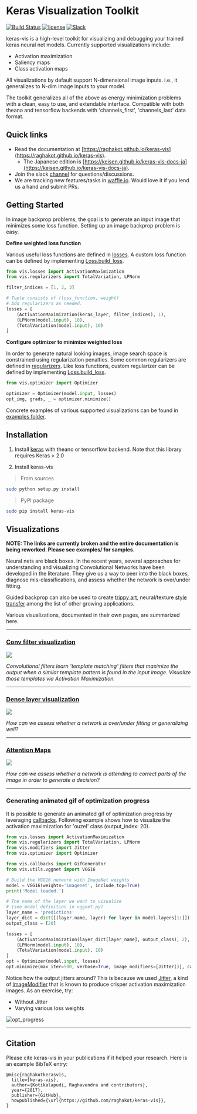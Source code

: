 # Keras Visualization Toolkit
[![Build Status](https://travis-ci.org/raghakot/keras-vis.svg?branch=master)](https://travis-ci.org/raghakot/keras-vis)
[![license](https://img.shields.io/github/license/mashape/apistatus.svg?maxAge=2592000)](https://github.com/raghakot/keras-vis/blob/master/LICENSE)
[![Slack](https://img.shields.io/badge/slack-discussion-E01563.svg)](https://keras-vis.herokuapp.com/)

keras-vis is a high-level toolkit for visualizing and debugging your trained keras neural net models. Currently
supported visualizations include:

- Activation maximization
- Saliency maps
- Class activation maps

All visualizations by default support N-dimensional image inputs. i.e., it generalizes to N-dim image inputs 
to your model.

The toolkit generalizes all of the above as energy minimization problems with a clean, easy to use, 
and extendable interface. Compatible with both theano and tensorflow backends with 'channels_first', 'channels_last' 
data format.

## Quick links
* Read the documentation at [https://raghakot.github.io/keras-vis](https://raghakot.github.io/keras-vis). 
   * The Japanese edition is [https://keisen.github.io/keras-vis-docs-ja](https://keisen.github.io/keras-vis-docs-ja).
* Join the slack [channel](https://keras-vis.herokuapp.com/) for questions/discussions.
* We are tracking new features/tasks in [waffle.io](https://waffle.io/raghakot/keras-vis). Would love it if you lend us 
a hand and submit PRs.

## Getting Started
In image backprop problems, the goal is to generate an input image that minimizes some loss function.
Setting up an image backprop problem is easy.

**Define weighted loss function**

Various useful loss functions are defined in [losses](https://raghakot.github.io/keras-vis/vis.losses).
A custom loss function can be defined by implementing [Loss.build_loss](https://raghakot.github.io/keras-vis/vis.losses/#lossbuild_loss).

```python
from vis.losses import ActivationMaximization
from vis.regularizers import TotalVariation, LPNorm

filter_indices = [1, 2, 3]

# Tuple consists of (loss_function, weight)
# Add regularizers as needed.
losses = [
    (ActivationMaximization(keras_layer, filter_indices), 1),
    (LPNorm(model.input), 10),
    (TotalVariation(model.input), 10)
]
```

**Configure optimizer to minimize weighted loss**

In order to generate natural looking images, image search space is constrained using regularization penalties. 
Some common regularizers are defined in [regularizers](https://raghakot.github.io/keras-vis/vis.regularizers).
Like loss functions, custom regularizer can be defined by implementing 
[Loss.build_loss](https://raghakot.github.io/keras-vis/vis.losses/#lossbuild_loss).

```python
from vis.optimizer import Optimizer

optimizer = Optimizer(model.input, losses)
opt_img, grads, _ = optimizer.minimize()
```

Concrete examples of various supported visualizations can be found in 
[examples folder](https://github.com/raghakot/keras-vis/tree/master/examples).

## Installation

1) Install [keras](https://github.com/fchollet/keras/blob/master/README.md#installation) 
with theano or tensorflow backend. Note that this library requires Keras > 2.0

2) Install keras-vis
> From sources
```bash
sudo python setup.py install
```

> PyPI package
```bash
sudo pip install keras-vis
```

## Visualizations

**NOTE: The links are currently broken and the entire documentation is being reworked.
Please see examples/ for samples.**

Neural nets are black boxes. In the recent years, several approaches for understanding and visualizing Convolutional 
Networks have been developed in the literature. They give us a way to peer into the black boxes, 
diagnose mis-classifications, and assess whether the network is over/under fitting. 

Guided backprop can also be used to create [trippy art](https://deepdreamgenerator.com/gallery), neural/texture 
[style transfer](https://github.com/jcjohnson/neural-style) among the list of other growing applications.

Various visualizations, documented in their own pages, are summarized here.

<hr/>

### [Conv filter visualization](https://raghakot.github.io/keras-vis/visualizations/conv_filters)
<img src="https://raw.githubusercontent.com/raghakot/keras-vis/master/images/conv_vis/cover.jpg?raw=true"/>

*Convolutional filters learn 'template matching' filters that maximize the output when a similar template 
pattern is found in the input image. Visualize those templates via Activation Maximization.*

<hr/>

### [Dense layer visualization](https://raghakot.github.io/keras-vis/visualizations/dense)

<img src="https://raw.githubusercontent.com/raghakot/keras-vis/master/images/dense_vis/cover.png?raw=true"/>

*How can we assess whether a network is over/under fitting or generalizing well?*

<hr/>

### [Attention Maps](https://raghakot.github.io/keras-vis/visualizations/attention)

<img src="https://raw.githubusercontent.com/raghakot/keras-vis/master/images/attention_vis/cover.png?raw=true"/>

*How can we assess whether a network is attending to correct parts of the image in order to generate a decision?*

<hr/>

### Generating animated gif of optimization progress
It is possible to generate an animated gif of optimization progress by leveraging 
[callbacks](https://raghakot.github.io/keras-vis/vis.callbacks). Following example shows how to visualize the 
activation maximization for 'ouzel' class (output_index: 20).

```python
from vis.losses import ActivationMaximization
from vis.regularizers import TotalVariation, LPNorm
from vis.modifiers import Jitter
from vis.optimizer import Optimizer

from vis.callbacks import GifGenerator
from vis.utils.vggnet import VGG16

# Build the VGG16 network with ImageNet weights
model = VGG16(weights='imagenet', include_top=True)
print('Model loaded.')

# The name of the layer we want to visualize
# (see model definition in vggnet.py)
layer_name = 'predictions'
layer_dict = dict([(layer.name, layer) for layer in model.layers[1:]])
output_class = [20]

losses = [
    (ActivationMaximization(layer_dict[layer_name], output_class), 2),
    (LPNorm(model.input), 10),
    (TotalVariation(model.input), 10)
]
opt = Optimizer(model.input, losses)
opt.minimize(max_iter=500, verbose=True, image_modifiers=[Jitter()], callbacks=[GifGenerator('opt_progress')])

```

Notice how the output jitters around? This is because we used [Jitter](https://raghakot.github.io/keras-vis/vis.modifiers/#jitter), 
a kind of [ImageModifier](https://raghakot.github.io/keras-vis/vis.modifiers/#imagemodifier) that is known to produce 
crisper activation maximization images. As an exercise, try:

- Without Jitter
- Varying various loss weights

![opt_progress](https://raw.githubusercontent.com/raghakot/keras-vis/master/images/opt_progress.gif?raw=true "Optimization progress")

<hr/>

## Citation

Please cite keras-vis in your publications if it helped your research. Here is an example BibTeX entry:

```
@misc{raghakotkerasvis,
  title={keras-vis},
  author={Kotikalapudi, Raghavendra and contributors},
  year={2017},
  publisher={GitHub},
  howpublished={\url{https://github.com/raghakot/keras-vis}},
}
```
